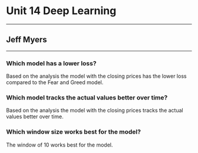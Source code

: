 # Unit 14 Deep Learning
---
## Jeff Myers
---
### Which model has a lower loss?

Based on the analysis the model with the closing prices has the lower loss compared to the Fear and Greed model.

### Which model tracks the actual values better over time?

Based on the analysis the model with the closing prices tracks the actual values better over time.

### Which window size works best for the model?

The window of 10 works best for the model.